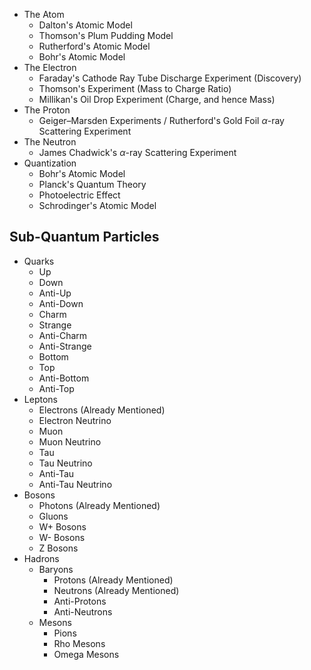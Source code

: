 - The Atom
	- Dalton's Atomic Model
	- Thomson's Plum Pudding Model
	- Rutherford's Atomic Model
	- Bohr's Atomic Model
- The Electron
	- Faraday's Cathode Ray Tube Discharge Experiment (Discovery)
	- Thomson's Experiment (Mass to Charge Ratio)
	- Millikan's Oil Drop Experiment (Charge, and hence Mass)
- The Proton
	- Geiger–Marsden Experiments / Rutherford's Gold Foil $\alpha$-ray Scattering Experiment
- The Neutron
	- James Chadwick's $\alpha$-ray Scattering Experiment
- Quantization
	- Bohr's Atomic Model
	- Planck's Quantum Theory
	- Photoelectric Effect
	- Schrodinger's Atomic Model
## Sub-Quantum Particles

- Quarks
	- Up
	- Down
	- Anti-Up
	- Anti-Down
	- Charm
	- Strange
	- Anti-Charm
	- Anti-Strange
	- Bottom
	- Top
	- Anti-Bottom
	- Anti-Top
- Leptons
	- Electrons (Already Mentioned)
	- Electron Neutrino
	- Muon
	- Muon Neutrino
	- Tau
	- Tau Neutrino
	- Anti-Tau
	- Anti-Tau Neutrino
- Bosons
	- Photons (Already Mentioned)
	- Gluons
	- W+ Bosons
	- W- Bosons
	- Z Bosons
- Hadrons
	- Baryons
		- Protons (Already Mentioned)
		- Neutrons (Already Mentioned)
		- Anti-Protons
		- Anti-Neutrons
	- Mesons
		- Pions
		- Rho Mesons
		- Omega Mesons